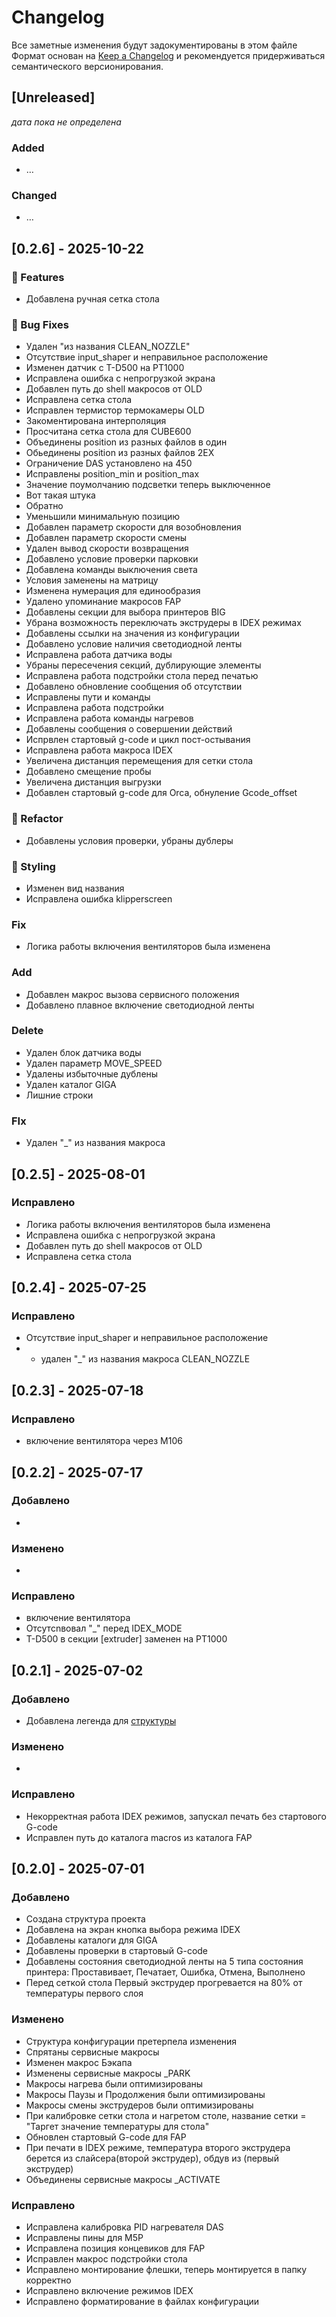 # Changelog
Все заметные изменения будут задокументированы в  этом файле
Формат основан на [Keep a Changelog](https://keepachangelog.com/en/1.1.0/) и рекомендуется придерживаться семантического версионирования.

## [Unreleased]
_дата пока не определена_
### Added
- …
### Changed
- …

## [0.2.6] - 2025-10-22
### 🚀 Features
- Добавлена ручная сетка стола

### 🐛 Bug Fixes
- Удален "из названия CLEAN_NOZZLE"
- Отсутствие input_shaper и неправильное расположение
- Изменен датчик с T-D500 на PT1000
- Исправлена ошибка с непрогрузкой экрана
- Добавлен путь до shell макросов от OLD
- Исправлена сетка стола
- Исправлен термистор термокамеры OLD
- Закоментирована интерполяция
- Просчитана сетка стола для CUBE600
- Объединены position из разных файлов в один
- Обьединены position из разных файлов 2EX
- Ограничение DAS установлено на 450
- Исправлены position_min и position_max
- Значение поумолчанию подсветки теперь выключенное
- Вот такая штука
- Обратно
- Уменьшили минимальную позицию
- Добавлен параметр скорости для возобновления
- Добавлен параметр скорости смены
- Удален вывод скорости возвращения
- Добавлено условие проверки парковки
- Добавлена команды выключения света
- Условия заменены на матрицу
- Изменена нумерация для единообразия
- Удалено упоминание макросов FAP
- Добавлены секции для выбора принтеров BIG
- Убрана возможность переключать экструдеры в IDEX режимах
- Добавлены ссылки на значения из конфигурации
- Добавлено условие наличия светодиодной ленты
- Исправлена работа датчика воды
- Убраны пересечения секций, дублирующие элементы
- Исправлена работа подстройки стола перед печатью
- Добавлено обновление сообщения об отсутствии
- Исправлены пути и команды
- Исправлена работа подстройки
- Исправлена работа команды нагревов
- Добавлены сообщения о совершении действий
- Испрвлен стартовый g-code  и цикл пост-остывания
- Исправлена работа макроса IDEX
- Увеличена дистанция перемещения для сетки стола
- Добавлено смещение пробы
- Увеличена дистанция выгрузки
- Добавлен стартовый g-code для Orca, обнуление Gcode_offset

### 🚜 Refactor
- Добавлены условия проверки, убраны дублеры

### 🎨 Styling
- Изменен вид названия
- Исправлена ошибка klipperscreen

### Fix
- Логика работы включения вентиляторов была изменена

### Add
- Добавлен макрос вызова сервисного положения
- Добавлено плавное включение светодиодной ленты

### Delete
- Удален блок датчика воды
- Удален параметр MOVE_SPEED
- Удалены избыточные дублены
- Удален каталог GIGA
- Лишние строки

### FIx
- Удален "_" из названия макроса


## [0.2.5] - 2025-08-01
### Исправлено
- Логика работы включения вентиляторов была изменена
- Исправлена ошибка с непрогрузкой экрана
- Добавлен путь до shell макросов от OLD
- Исправлена сетка стола
## [0.2.4] - 2025-07-25
### Исправлено
- Отсутствие input_shaper и неправильное расположение
- - удален "_" из названия макроса CLEAN_NOZZLE
## [0.2.3] - 2025-07-18
### Исправлено
- включение вентилятора через M106
## [0.2.2] - 2025-07-17
### Добавлено
-
### Изменено
-
### Исправлено
- включение вентилятора
- Отсутсnвовал "_" перед IDEX_MODE
- T-D500 в секции [extruder] заменен на PT1000

## [0.2.1] - 2025-07-02
### Добавлено
- Добавлена легенда для [структуры](config_structure.md) 
### Изменено
-
### Исправлено
- Некорректная работа IDEX режимов, запускал печать без стартового G-code 
- Исправлен путь до каталога macros из каталога FAP
## [0.2.0] - 2025-07-01
### Добавлено
- Создана структура проекта
- Добавлена на экран кнопка выбора режима IDEX
- Добавлены каталоги для GIGA
- Добавлены проверки в стартовый G-code 
- Добавлены состояния светодиодной ленты на 5 типа состояния принтера:
	Проставивает, Печатает, Ошибка, Отмена, Выполнено
- Перед сеткой стола Первый экструдер прогревается на 80% от температуры первого слоя

### Изменено
- Структура конфигурации претерпела изменения
- Спрятаны сервисные макросы 
- Изменен макрос Бэкапа
- Изменены сервисные макросы _PARK 
- Макросы нагрева были оптимизированы
- Макросы Паузы и Продолжения были оптимизированы
- Макросы смены экструдеров были оптимизированы
- При калибровке сетки стола и нагретом столе, название сетки = "Таргет значение температуры для стола"
- Обновлен стартовый G-code для FAP
- При печати в IDEX режиме, температура второго экструдера берется из слайсера(второй экструдер),
  обдув из (первый экструдер)
- Объединены сервисные макросы _ACTIVATE

### Исправлено
- Исправлена калибровка PID нагревателя DAS
- Исправлены пины для M5P
- Исправлена позиция концевиков для FAP
- Исправлен макрос подстройки стола
- Исправлено монтирование флешки, теперь монтируется в папку корректно
- Исправлено включение режимов IDEX
- Исправлено форматирование в файлах конфигурации


